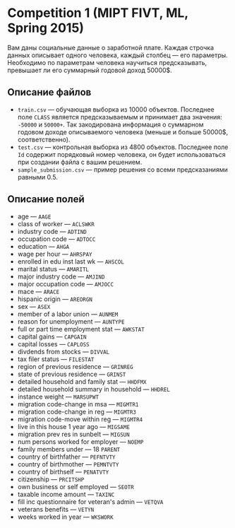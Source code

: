 # Competition 1 (MIPT FIVT, ML, Spring 2015)

Вам даны социальные данные о заработной плате. Каждая строчка данных описывает одного человека, каждый столбец — его параметры. Необходимо по параметрам человека научиться предсказывать, превышает ли его суммарный годовой доход 50000$.

## Описание файлов

* `train.csv` — обучающая выборка из 10000 объектов. Последнее поле `CLASS` является предсказываемым и принимает два значения: `-50000` и `50000+`. Так закодирована информация о суммарном годовом доходе описываемого человека (меньше и больше 50000$, соответственно). 
* `test.csv` — контрольная выборка из 4800 объектов. Последнее поле `Id` содержит порядковый номер человека, он будет использоваться при создании файла с вашим решением.
* `sample_submission.csv` — пример решения со всеми предсказаниями равными 0.5.

## Описание полей

* age — `AAGE`
* class of worker — `ACLSWKR`
* industry code — `ADTIND`
* occupation code — `ADTOCC`
* education — `AHGA`
* wage per hour — `AHRSPAY`
* enrolled in edu inst last wk — `AHSCOL`
* marital status — `AMARITL`
* major industry code — `AMJIND`
* major occupation code — `AMJOCC`
* mace — `ARACE`
* hispanic origin — `AREORGN`
* sex — `ASEX`
* member of a labor union — `AUNMEM`
* reason for unemployment — `AUNTYPE`
* full or part time employment stat — `AWKSTAT`
* capital gains — `CAPGAIN`
* capital losses — `CAPLOSS`
* divdends from stocks — `DIVVAL`
* tax filer status — `FILESTAT`
* region of previous residence — `GRINREG`
* state of previous residence — `GRINST`
* detailed household and family stat — `HHDFMX`
* detailed household summary in household — `HHDREL`
* instance weight — `MARSUPWT`
* migration code-change in msa — `MIGMTR1`
* migration code-change in reg — `MIGMTR3`
* migration code-move within reg — `MIGMTR4`
* live in this house 1 year ago — `MIGSAME`
* migration prev res in sunbelt — `MIGSUN`
* num persons worked for employer — `NOEMP`
* family members under — 18 `PARENT`
* country of birthfather — `PEFNTVTY`
* country of birthmother — `PEMNTVTY`
* country of birthself — `PENATVTY`
* citizenship — `PRCITSHP`
* own business or self employed — `SEOTR`
* taxable income amount — `TAXINC`
* fill inc questionnaire for veteran's admin — `VETQVA`
* veterans benefits — `VETYN`
* weeks worked in year — `WKSWORK`

